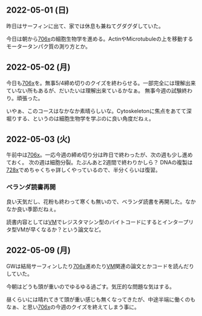## 2022-05-01 (日)

昨日はサーフィンに出て、家では休息も兼ねてグダグダしていた。

今日は朝から[706x](706x.md)の細胞生物学を進める。ActinやMicrotubuleの上を移動するモータータンパク質の測り方とか。

## 2022-05-02 (月)

今日も[706x](706x.md)を。無事5/4締め切りのクイズを終わらせる。一部完全には理解出来ていない所もあるが、だいたいは理解出来ているかなぁ。
無事今週の試験終わり。頑張った。

いやぁ、このコースはなかなか素晴らしいな。Cytoskeletonに焦点をあてて深堀りする、というのは細胞生物学を学ぶのに良い角度だねぇ。

## 2022-05-03 (火)

午前中は[706x](706x.md)。一応今週の締め切り分は昨日で終わったが、次の週も少し進めておく。
次の週は細胞分裂。たぶんあと2週間で終わりかしら？
DNAの複製は[728x](728x.md)でめちゃくちゃ詳しくやっているので、半分くらいは復習。

### ベランダ読書再開

良い天気だし、花粉も終わって寒くも無いので、ベランダ読書を再開した。なかなか良い季節だねぇ。

読書内容としては[VM](VM.md)でレジスタマシン型のバイトコードにするとインタープリタ型VMが早くなるか？という論文など。

## 2022-05-09 (月)

GWは結局サーフィンしたり[706x](706x.md)進めたり[VM](VM.md)関連の論文とかコードを読んだりしていた。

今朝はどうも頭が重いのでゆるゆる過ごす。気圧的な問題な気はする。

昼くらいには晴れてきて頭が重い感じも無くなってきたが、中途半端に働くのもなぁ、と思い[706x](706x.md)の今週のクイズを終えてしまう事に。